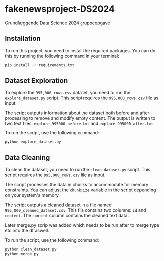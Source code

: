 # fakenewsproject-DS2024
Grundlæggende Data Science 2024 gruppeopgave

## Installation

To run this project, you need to install the required packages. You can do this by running the following command in your terminal:

```bash
pip install -r requirements.txt
```

## Dataset Exploration

To explore the `995,000_rows.csv` dataset, you need to run the `explore_dataset.py` script. This script requires the `995,000_rows.csv` file as input.

The script outputs information about the dataset both before and after processing to remove and modify empty content. The output is written to two text files: `explore_995000_before.txt` and `explore_995000_after.txt`.

To run the script, use the following command:

```bash
python explore_dataset.py
```

## Data Cleaning

To clean the dataset, you need to run the `clean_dataset.py` script. This script requires the `995,000_rows.csv` file as input.

The script processes the data in chunks to accommodate for memory constraints. You can adjust the `chunksize` variable in the script depending on your system's memory.

The script outputs a cleaned dataset in a file named `995,000_cleaned_dataset.csv`. This file contains two columns: `id` and `content`. The `content` column contains the cleaned text data.

Later merge.py scrip was added which needs to be run after to merge type etc into the df aswell.

To run the script, use the following command:

```bash
python clean_dataset.py
python merge.py
```